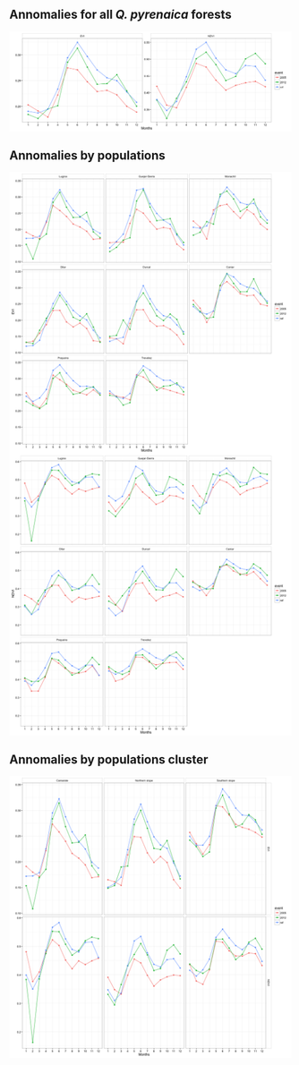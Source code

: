Annomalies for all *Q. pyrenaica* forests
-----------------------------------------

<img src="compute_anomalies_files/figure-markdown_github/unnamed-chunk-4-1.png" style="display: block; margin: auto;" />

Annomalies by populations
-------------------------

<img src="compute_anomalies_files/figure-markdown_github/unnamed-chunk-5-1.png" style="display: block; margin: auto;" />

<img src="compute_anomalies_files/figure-markdown_github/unnamed-chunk-6-1.png" style="display: block; margin: auto;" />

Annomalies by populations cluster
---------------------------------

<img src="compute_anomalies_files/figure-markdown_github/unnamed-chunk-7-1.png" style="display: block; margin: auto;" />
